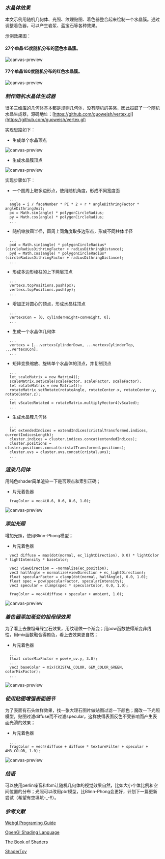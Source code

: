### ***水晶体效果*** 
本文示例用随机几何体、光照、纹理贴图、着色器整合起来绘制一个水晶簇。通过调整着色器，可以产生岩浆、蓝宝石等各种效果。

示例效果图：
#### 27个单晶45度随机分布的蓝色水晶簇。
![canvas-preview](https://raw.githubusercontent.com/guoweish/vertex.gl/master/samples/cristal-blue.png "uv")

#### 77个单晶180度随机分布的红色水晶簇。
![canvas-preview](https://raw.githubusercontent.com/guoweish/vertex.gl/master/samples/cristal-red.png "uv")

### ***制作随机水晶体生成器*** 
很多三维库的几何体基本都是规则几何体，没有随机的美感，因此捣鼓了一个随机水晶生成器，源码地址：[https://github.com/guoweish/vertex.gl](https://github.com/guoweish/vertex.gl)

实现思路如下：
* 生成单个水晶顶点

![canvas-preview](https://raw.githubusercontent.com/guoweish/the-codex-of-shader-graffiti/master/scripts/images/ch-13/5.png  "uv")

* 生成水晶簇顶点

![canvas-preview](https://raw.githubusercontent.com/guoweish/the-codex-of-shader-graffiti/master/scripts/images/ch-13/6.png  "uv")

实现步骤如下：
* 一个圆周上取多边形点，使用随机角度，形成不同宽度面
```
  ...
  angle = i / faceNumber * PI * 2 + r * angleDithringFactor * angleDithringUnit;
  px = Math.sin(angle) * polygonCircleRadius;
  py = Math.cos(angle) * polygonCircleRadius;
  ...
```

* 随机缩放圆半径，圆周上同角度取多边形点，形成不同柱体半径
```
  ...
  pxd = Math.sin(angle) * polygonCircleRadius* (circleRadiusDithringFactor + radiusDithringDistance);
  pyd = Math.cos(angle) * polygonCircleRadius* (circleRadiusDithringFactor + radiusDithringDistance);
  ...
```

* 形成多边形棱柱的上下两层顶点
```
  ...
  vertexs.topPositions.push(px);
  vertexs.topPositions.push(py);
  ...
```

* 增加正对圆心的顶点，形成水晶柱顶点
```
  ...
  vertexsCon = [0, cylinderHeight+conHeight, 0];
  ...
```
* 生成一个水晶体几何体
```
  ...
  vertexs = [...vertexsCylinderDown, ...vertexsCylinderTop, ...vertexsCon];
  ...
```

* 矩阵变换缩放、旋转单个水晶体的顶点，并复制顶点
```
  ...
  let scaleMatrix = new Matrix4();
  scaleMatrix.setScale(scaleFactor, scaleFactor, scaleFactor);
  let rotateMatrix = new Matrix4();
  rotateMatrix.setRotate(rotateAngle, rotateCenter.x, rotateCenter.y, rotateCenter.z);
  ...
  let vScaledRotated = rotateMatrix.multiplyVector4(vScaled);
  ...
```

* 生成水晶簇几何体
```
  ...
  let extendedIndices = extendIndices(cristalTransformed.indices, currentIndicesLength);
  cluster.indices = cluster.indices.concat(extendedIndices);
  cluster.positions = cluster.positions.concat(cristalTransformed.positions);
  cluster.uvs = cluster.uvs.concat(cristal.uvs);
  ...
```

### ***渲染几何体*** 
用纯色shader简单渲染一下是否顶点和索引正确；
* 片元着色器
```
  fragColor = vec4(0.6, 0.6, 0.6, 1.0);
```

![canvas-preview](https://raw.githubusercontent.com/guoweish/the-codex-of-shader-graffiti/master/scripts/images/ch-13/1.png  "uv")

### ***添加光照*** 
增加光照，使用Blinn-Phong模型；
* 片元着色器
```
  vec3 diffuse = max(dot(normal, ec_lightDirection), 0.0) * lightColor * lightIntensity * baseColor;

  vec3 viewDirection = -normalize(ec_position);
  vec3 halfAngle = normalize(viewDirection + ec_lightDirection);
  float specularFactor = clamp(dot(normal, halfAngle), 0.0, 1.0);
  float spec = pow(specularFactor, specularIntensity);
  vec3 specular = clamp(spec * specularColor, 0.0, 1.0);

  fragColor = vec4(diffuse + specular + ambient, 1.0);
```

![canvas-preview](https://raw.githubusercontent.com/guoweish/the-codex-of-shader-graffiti/master/scripts/images/ch-13/2.png  "uv")

### ***着色器添加渐变的祖母绿效果*** 
为了看上去像祖母绿宝石效果，用纹理做一个渐变；用pow函数使得渐变非线性，用mix函数融合得颜色，看上去效果更自然；
* 片元着色器
```
  ...
  float colorMixFactor = pow(v_uv.y, 3.0);
  ...
  vec3 baseColor = mix(CRISTAL_COLOR, GEM_COLOR_GREEN,  colorMixFactor);
  ...
```

![canvas-preview](https://raw.githubusercontent.com/guoweish/the-codex-of-shader-graffiti/master/scripts/images/ch-13/3.png  "uv")

### ***使用贴图增强表面细节*** 
为了表面有石头纹样效果，找一张大理石图片做贴图过滤一下颜色；魔改一下光照模型，贴图过滤diffuse而不过滤specular，这样使得表面反色不受影响而产生表面光滑的效果；
* 片元着色器
```
  ...
  fragColor = vec4(diffuse + diffuse * textureFilter + specular + AMB_COLOR, 1.0);
```

![canvas-preview](https://raw.githubusercontent.com/guoweish/the-codex-of-shader-graffiti/master/scripts/images/ch-13/4.png  "uv")

### ***结语*** 
可以使用perlin噪音和fbm让随机几何体的视觉效果自然，比如大小个体比例和空间位置的分布；光照可以改用pbr模型，比Blinn-Phong会更好，计划下一篇更新尝试（希望有空填坑-_-!!）。

### ***参考文献***
[Webgl Programing Guide](https://www.amazon.com/WebGL-Programming-Guide-Interactive-Graphics/dp/0321902920/ref=sr_1_1?s=books&ie=UTF8&qid=1543920326&sr=1-1&keywords=webgl+programming+guide)

[OpenGl Shading Language](https://www.amazon.com/OpenGL-Shading-Language-Randi-Rost/dp/0321637631)

[The Book of Shaders](https://thebookofshaders.com)

[ShaderToy](https://www.shadertoy.com)